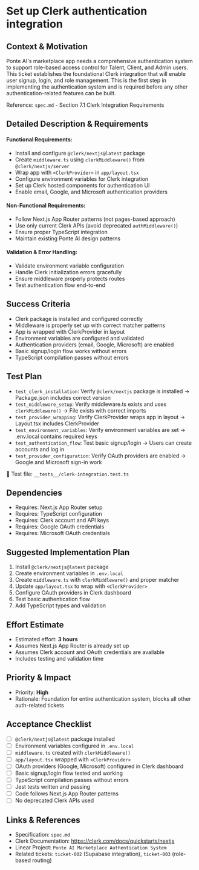 # Set up Clerk authentication integration

## Context & Motivation
Ponte AI's marketplace app needs a comprehensive authentication system to support role-based access control for Talent, Client, and Admin users. This ticket establishes the foundational Clerk integration that will enable user signup, login, and role management. This is the first step in implementing the authentication system and is required before any other authentication-related features can be built.

Reference: `spec.md` - Section 7.1 Clerk Integration Requirements

## Detailed Description & Requirements

#### Functional Requirements:
- Install and configure `@clerk/nextjs@latest` package
- Create `middleware.ts` using `clerkMiddleware()` from `@clerk/nextjs/server`
- Wrap app with `<ClerkProvider>` in `app/layout.tsx`
- Configure environment variables for Clerk integration
- Set up Clerk hosted components for authentication UI
- Enable email, Google, and Microsoft authentication providers

#### Non-Functional Requirements:
- Follow Next.js App Router patterns (not pages-based approach)
- Use only current Clerk APIs (avoid deprecated `authMiddleware()`)
- Ensure proper TypeScript integration
- Maintain existing Ponte AI design patterns

#### Validation & Error Handling:
- Validate environment variable configuration
- Handle Clerk initialization errors gracefully
- Ensure middleware properly protects routes
- Test authentication flow end-to-end

## Success Criteria
- Clerk package is installed and configured correctly
- Middleware is properly set up with correct matcher patterns
- App is wrapped with ClerkProvider in layout
- Environment variables are configured and validated
- Authentication providers (email, Google, Microsoft) are enabled
- Basic signup/login flow works without errors
- TypeScript compilation passes without errors

## Test Plan
- `test_clerk_installation`: Verify `@clerk/nextjs` package is installed → Package.json includes correct version
- `test_middleware_setup`: Verify middleware.ts exists and uses `clerkMiddleware()` → File exists with correct imports
- `test_provider_wrapping`: Verify ClerkProvider wraps app in layout → Layout.tsx includes ClerkProvider
- `test_environment_variables`: Verify environment variables are set → .env.local contains required keys
- `test_authentication_flow`: Test basic signup/login → Users can create accounts and log in
- `test_provider_configuration`: Verify OAuth providers are enabled → Google and Microsoft sign-in work

📁 Test file: `__tests__/clerk-integration.test.ts`

## Dependencies
- Requires: Next.js App Router setup
- Requires: TypeScript configuration
- Requires: Clerk account and API keys
- Requires: Google OAuth credentials
- Requires: Microsoft OAuth credentials

## Suggested Implementation Plan
1. Install `@clerk/nextjs@latest` package
2. Create environment variables in `.env.local`
3. Create `middleware.ts` with `clerkMiddleware()` and proper matcher
4. Update `app/layout.tsx` to wrap with `<ClerkProvider>`
5. Configure OAuth providers in Clerk dashboard
6. Test basic authentication flow
7. Add TypeScript types and validation

## Effort Estimate
- Estimated effort: **3 hours**
- Assumes Next.js App Router is already set up
- Assumes Clerk account and OAuth credentials are available
- Includes testing and validation time

## Priority & Impact
- Priority: **High**
- Rationale: Foundation for entire authentication system, blocks all other auth-related tickets

## Acceptance Checklist
- [ ] `@clerk/nextjs@latest` package installed
- [ ] Environment variables configured in `.env.local`
- [ ] `middleware.ts` created with `clerkMiddleware()`
- [ ] `app/layout.tsx` wrapped with `<ClerkProvider>`
- [ ] OAuth providers (Google, Microsoft) configured in Clerk dashboard
- [ ] Basic signup/login flow tested and working
- [ ] TypeScript compilation passes without errors
- [ ] Jest tests written and passing
- [ ] Code follows Next.js App Router patterns
- [ ] No deprecated Clerk APIs used

## Links & References
- Specification: `spec.md`
- Clerk Documentation: https://clerk.com/docs/quickstarts/nextjs
- Linear Project: `Ponte AI Marketplace Authentication System`
- Related tickets: `ticket-002` (Supabase integration), `ticket-003` (role-based routing) 